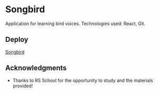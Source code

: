 # Songbird

Application for learning bird voices. Technologies used: React, Git.

## Deploy

[Songbird](https://dmikol-songbird.netlify.app)

## Acknowledgments

* Thanks to RS School for the opportunity to study and the materials provided!